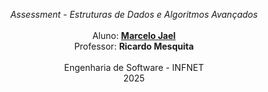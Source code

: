 <p align="center">
    <i>Assessment - Estruturas de Dados e Algoritmos Avançados</i>
    <br />
    <br />
    Aluno: <a href="https://www.linkedin.com/in/marcelojael/"><strong>Marcelo Jael</strong></a>
    <br />
    Professor: <strong>Ricardo Mesquita</strong>
    <br />
    <br />
    Engenharia de Software - INFNET
    <br />
    2025
    <br />
</p>
